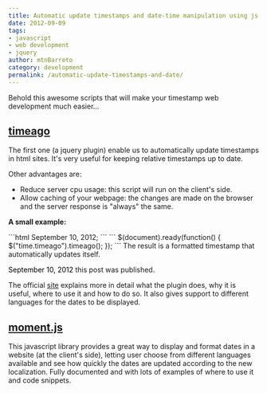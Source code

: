 ```yaml
---
title: Automatic update timestamps and date-time manipulation using js.
date: 2012-09-09
tags:
- javascript
- web development
- jquery
author: mtnBarreto
category: development
permalink: /automatic-update-timestamps-and-date/
---
```

<p>

  Behold this awesome scripts that will make your timestamp web development much easier...
</p>
<h2><a href="https://timeago.yarp.com/" rel="nofollow" target="_blank">timeago</a></h2>
<p>The first one (a jquery plugin) enable us to automatically update timestamps in html sites. It's very useful for keeping relative timestamps up to date.
</p>
<p>Other advantages are:</p>
<ul>
  <li>Reduce server cpu usage: this script will run on the client's side.</li>
  <li>Allow caching of your webpage: the changes are made on the browser and the server response is "always" the same.</li>
</ul>
<p><b>A small example:</b></p>
```html
<time class="timeago" datetime="2012-09-10T14:30:52-0300">September 10, 2012</time>;
```
```
$(document).ready(function() {
  $("time.timeago").timeago();
});
```
The result is a formatted timestamp that automatically updates itself.
<p>
  <time class="timeago" datetime="2012-09-10T14:30:52-0300" style="color: black;">September 10, 2012</time> this post was published.
</p>
<p>The official <a href="https://timeago.yarp.com/" rel="nofollow" target="_blank">site</a> explains more in detail what the plugin does, why it is useful, where to use it and how to do so.&nbsp;It also gives support to different languages for the dates to
  be displayed.
</p>
<h2><a href="https://momentjs.com/" rel="" target="_blank">moment.js</a></h2>
<p>This javascript library&nbsp;provides a great way to&nbsp;display and format dates in a website (at the client's side), letting user choose from different languages available and see how quickly the dates are updated according to the new localization.&nbsp;Fully
documented and with lots of examples of where to use it and code snippets.
</p>
<script type="text/javascript">
  /**
  * Timeago is a jQuery plugin that makes it easy to support automatically
  * updating fuzzy timestamps (e.g. "4 minutes ago" or "about 1 day ago").
  *
  * @name timeago
  * @version 1.4.1
  * @requires jQuery v1.2.3+
  * @author Ryan McGeary
  * @license MIT License - https://opensource.org/licenses/mit-license.php
  *
  * For usage and examples, visit:
  * https://timeago.yarp.com/
  *
  * Copyright (c) 2008-2015, Ryan McGeary (ryan -[at]- mcgeary [*dot*] org)
  */

  (function (factory) {
  if (typeof define === 'function' && define.amd) {
    // AMD. Register as an anonymous module.
    define(['jquery'], factory);
  } else {
    // Browser globals
    factory(jQuery);
  }
  }(function ($) {
  $.timeago = function(timestamp) {
    if (timestamp instanceof Date) {
      return inWords(timestamp);
    } else if (typeof timestamp === "string") {
      return inWords($.timeago.parse(timestamp));
    } else if (typeof timestamp === "number") {
      return inWords(new Date(timestamp));
    } else {
      return inWords($.timeago.datetime(timestamp));
    }
  };
  var $t = $.timeago;

  $.extend($.timeago, {
    settings: {
      refreshMillis: 60000,
      allowPast: true,
      allowFuture: false,
      localeTitle: false,
      cutoff: 0,
      strings: {
        prefixAgo: null,
        prefixFromNow: null,
        suffixAgo: "ago",
        suffixFromNow: "from now",
        inPast: 'any moment now',
        seconds: "less than a minute",
        minute: "about a minute",
        minutes: "%d minutes",
        hour: "about an hour",
        hours: "about %d hours",
        day: "a day",
        days: "%d days",
        month: "about a month",
        months: "%d months",
        year: "about a year",
        years: "%d years",
        wordSeparator: " ",
        numbers: []
      }
    },

    inWords: function(distanceMillis) {
      if(!this.settings.allowPast && ! this.settings.allowFuture) {
          throw 'timeago allowPast and allowFuture settings can not both be set to false.';
      }

      var $l = this.settings.strings;
      var prefix = $l.prefixAgo;
      var suffix = $l.suffixAgo;
      if (this.settings.allowFuture) {
        if (distanceMillis < 0) {
          prefix = $l.prefixFromNow;
          suffix = $l.suffixFromNow;
        }
      }

      if(!this.settings.allowPast && distanceMillis >= 0) {
        return this.settings.strings.inPast;
      }

      var seconds = Math.abs(distanceMillis) / 1000;
      var minutes = seconds / 60;
      var hours = minutes / 60;
      var days = hours / 24;
      var years = days / 365;

      function substitute(stringOrFunction, number) {
        var string = $.isFunction(stringOrFunction) ? stringOrFunction(number, distanceMillis) : stringOrFunction;
        var value = ($l.numbers && $l.numbers[number]) || number;
        return string.replace(/%d/i, value);
      }

      var words = seconds < 45 && substitute($l.seconds, Math.round(seconds)) ||
        seconds < 90 && substitute($l.minute, 1) ||
        minutes < 45 && substitute($l.minutes, Math.round(minutes)) ||
        minutes < 90 && substitute($l.hour, 1) ||
        hours < 24 && substitute($l.hours, Math.round(hours)) ||
        hours < 42 && substitute($l.day, 1) ||
        days < 30 && substitute($l.days, Math.round(days)) ||
        days < 45 && substitute($l.month, 1) ||
        days < 365 && substitute($l.months, Math.round(days / 30)) ||
        years < 1.5 && substitute($l.year, 1) ||
        substitute($l.years, Math.round(years));

      var separator = $l.wordSeparator || "";
      if ($l.wordSeparator === undefined) { separator = " "; }
      return $.trim([prefix, words, suffix].join(separator));
    },

    parse: function(iso8601) {
      var s = $.trim(iso8601);
      s = s.replace(/\.\d+/,""); // remove milliseconds
      s = s.replace(/-/,"/").replace(/-/,"/");
      s = s.replace(/T/," ").replace(/Z/," UTC");
      s = s.replace(/([\+\-]\d\d)\:?(\d\d)/," $1$2"); // -04:00 -> -0400
      s = s.replace(/([\+\-]\d\d)$/," $100"); // +09 -> +0900
      return new Date(s);
    },
    datetime: function(elem) {
      var iso8601 = $t.isTime(elem) ? $(elem).attr("datetime") : $(elem).attr("title");
      return $t.parse(iso8601);
    },
    isTime: function(elem) {
      // jQuery's `is()` doesn't play well with HTML5 in IE
      return $(elem).get(0).tagName.toLowerCase() === "time"; // $(elem).is("time");
    }
  });

  // functions that can be called via $(el).timeago('action')
  // init is default when no action is given
  // functions are called with context of a single element
  var functions = {
    init: function(){
      var refresh_el = $.proxy(refresh, this);
      refresh_el();
      var $s = $t.settings;
      if ($s.refreshMillis > 0) {
        this._timeagoInterval = setInterval(refresh_el, $s.refreshMillis);
      }
    },
    update: function(time){
      var parsedTime = $t.parse(time);
      $(this).data('timeago', { datetime: parsedTime });
      if($t.settings.localeTitle) $(this).attr("title", parsedTime.toLocaleString());
      refresh.apply(this);
    },
    updateFromDOM: function(){
      $(this).data('timeago', { datetime: $t.parse( $t.isTime(this) ? $(this).attr("datetime") : $(this).attr("title") ) });
      refresh.apply(this);
    },
    dispose: function () {
      if (this._timeagoInterval) {
        window.clearInterval(this._timeagoInterval);
        this._timeagoInterval = null;
      }
    }
  };

  $.fn.timeago = function(action, options) {
    var fn = action ? functions[action] : functions.init;
    if(!fn){
      throw new Error("Unknown function name '"+ action +"' for timeago");
    }
    // each over objects here and call the requested function
    this.each(function(){
      fn.call(this, options);
    });
    return this;
  };

  function refresh() {
    //check if it's still visible
    if(!$.contains(document.documentElement,this)){
      //stop if it has been removed
      $(this).timeago("dispose");
      return this;
    }

    var data = prepareData(this);
    var $s = $t.settings;

    if (!isNaN(data.datetime)) {
      if ( $s.cutoff == 0 || Math.abs(distance(data.datetime)) < $s.cutoff) {
        $(this).text(inWords(data.datetime));
      }
    }
    return this;
  }

  function prepareData(element) {
    element = $(element);
    if (!element.data("timeago")) {
      element.data("timeago", { datetime: $t.datetime(element) });
      var text = $.trim(element.text());
      if ($t.settings.localeTitle) {
        element.attr("title", element.data('timeago').datetime.toLocaleString());
      } else if (text.length > 0 && !($t.isTime(element) && element.attr("title"))) {
        element.attr("title", text);
      }
    }
    return element.data("timeago");
  }

  function inWords(date) {
    return $t.inWords(distance(date));
  }

  function distance(date) {
    return (new Date().getTime() - date.getTime());
  }

  // fix for IE6 suckage
  document.createElement("abbr");
  document.createElement("time");
  }));

  $(document).ready(function() {
    $("time.timeago").timeago();
  });
</script>
